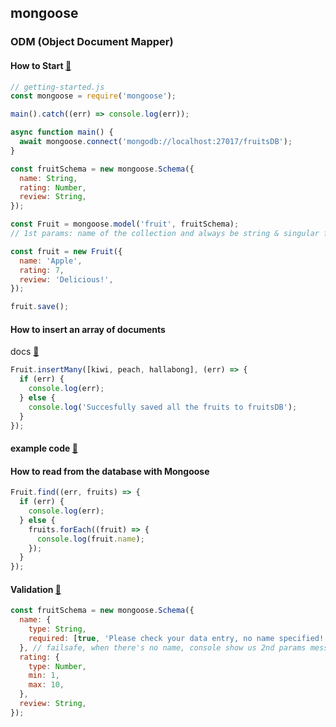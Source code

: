 ## mongoose

### ODM (Object Document Mapper)

#### How to Start [👀](https://mongoosejs.com/docs/index.html)

```js
// getting-started.js
const mongoose = require('mongoose');

main().catch((err) => console.log(err));

async function main() {
  await mongoose.connect('mongodb://localhost:27017/fruitsDB');
}

const fruitSchema = new mongoose.Schema({
  name: String,
  rating: Number,
  review: String,
});

const Fruit = mongoose.model('fruit', fruitSchema);
// 1st params: name of the collection and always be string & singular form

const fruit = new Fruit({
  name: 'Apple',
  rating: 7,
  review: 'Delicious!',
});

fruit.save();
```

#### How to insert an array of documents

docs [👀](https://mongoosejs.com/docs/api/model.html)

```js
Fruit.insertMany([kiwi, peach, hallabong], (err) => {
  if (err) {
    console.log(err);
  } else {
    console.log('Succesfully saved all the fruits to fruitsDB');
  }
});
```

#### example code [👀](https://github.com/yoonsery/study_node/tree/main/18-mongoose)

#### How to read from the database with Mongoose

```js
Fruit.find((err, fruits) => {
  if (err) {
    console.log(err);
  } else {
    fruits.forEach((fruit) => {
      console.log(fruit.name);
    });
  }
});
```

#### Validation [👀](https://mongoosejs.com/docs/validation.html#built-in-validators)

```js
const fruitSchema = new mongoose.Schema({
  name: {
    type: String,
    required: [true, 'Please check your data entry, no name specified!'], // optionally specify a message
  }, // failsafe, when there's no name, console show us 2nd params message
  rating: {
    type: Number,
    min: 1,
    max: 10,
  },
  review: String,
});
```
